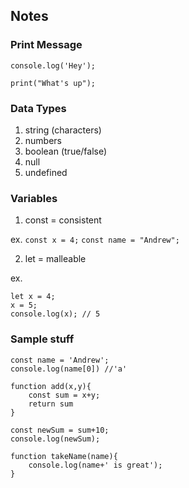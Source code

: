 ## Notes

### Print Message

```console.log('Hey');```

```print("What's up");```

### Data Types

1. string (characters)
2. numbers
3. boolean (true/false)
4. null
5. undefined

### Variables

1. const = consistent 

ex. 
```const x = 4;```
```const name = "Andrew";```

2. let = malleable

ex.
```
let x = 4;
x = 5;
console.log(x); // 5
```

### Sample stuff

```
const name = 'Andrew';
console.log(name[0]) //'a'
```

```
function add(x,y){
	const sum = x+y;
	return sum
}

const newSum = sum+10;
console.log(newSum);
```
```
function takeName(name){
	console.log(name+' is great');
}
```